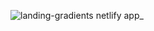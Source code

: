 ![landing-gradients netlify app_](https://github.com/gary149/tailwindcss-landing-gradients/assets/3841370/bf15ebb4-75c7-4a3b-ace8-a2dfa0d35c4f)
